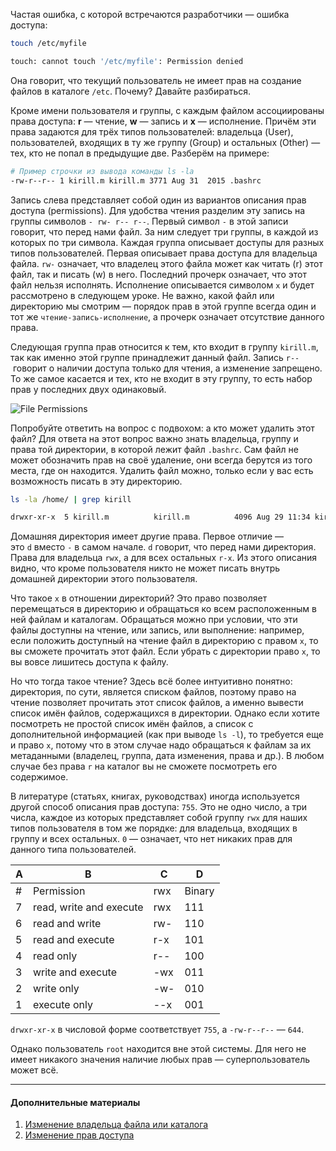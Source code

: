 Частая ошибка, с которой встречаются разработчики — ошибка доступа:

```bash
touch /etc/myfile

touch: cannot touch '/etc/myfile': Permission denied
```

Она говорит, что текущий пользователь не имеет прав на создание файлов в каталоге `/etc`. Почему? Давайте разбираться.

Кроме имени пользователя и группы, с каждым файлом ассоциированы права доступа: **r** — чтение, **w** — запись и **x** — исполнение. Причём эти права задаются для трёх типов пользователей: владельца (User), пользователей, входящих в ту же группу (Group) и остальных (Other) — тех, кто не попал в предыдущие две. Разберём на примере:

```bash
# Пример строчки из вывода команды ls -la
-rw-r--r-- 1 kirill.m kirill.m 3771 Aug 31  2015 .bashrc
```

Запись слева представляет собой один из вариантов описания прав доступа (permissions). Для удобства чтения разделим эту запись на группы символов `- rw- r-- r--`. Первый символ `-` в этой записи говорит, что перед нами файл. За ним следует три группы, в каждой из которых по три символа. Каждая группа описывает доступы для разных типов пользователей. Первая описывает права доступа для владельца файла. `rw-` означает, что владелец этого файла может как читать (r) этот файл, так и писать (w) в него. Последний прочерк означает, что этот файл нельзя исполнять. Исполнение описывается символом `x` и будет рассмотрено в следующем уроке. Не важно, какой файл или директорию мы смотрим — порядок прав в этой группе всегда один и тот же `чтение-запись-исполнение`, а прочерк означает отсутствие данного права.

Следующая группа прав относится к тем, кто входит в группу `kirill.m`, так как именно этой группе принадлежит данный файл. Запись `r--` говорит о наличии доступа только для чтения, а изменение запрещено. То же самое касается и тех, кто не входит в эту группу, то есть набор прав у последних двух одинаковый.

![File Permissions](https://cdn2.hexlet.io/derivations/image/original/eyJpZCI6IjY1YjExYTYwZDA5OWYzOGU0YjRjNTcwNzU2OWIzODU2LnBuZyIsInN0b3JhZ2UiOiJjYWNoZSJ9?signature=adfd873df6d0034a1c0cd9d33a86ecdf8731304dd67f4e4afeebbb62191c9e50)

Попробуйте ответить на вопрос с подвохом: а кто может удалить этот файл? Для ответа на этот вопрос важно знать владельца, группу и права той директории, в которой лежит файл `.bashrc`. Сам файл не может обозначить прав на своё удаление, они всегда берутся из того места, где он находится. Удалить файл можно, только если у вас есть возможность писать в эту директорию.

```bash
ls -la /home/ | grep kirill

drwxr-xr-x  5 kirill.m          kirill.m          4096 Aug 29 11:34 kirill.m
```

Домашняя директория имеет другие права. Первое отличие — это `d` вместо `-` в самом начале. `d` говорит, что перед нами директория. Права для владельца `rwx`, а для всех остальных `r-x`. Из этого описания видно, что кроме пользователя никто не может писать внутрь домашней директории этого пользователя.

Что такое `x` в отношении директорий? Это право позволяет перемещаться в директорию и обращаться ко всем расположенным в ней файлам и каталогам. Обращаться можно при условии, что эти файлы доступны на чтение, или запись, или выполнение: например, если положить доступный на чтение файл в директорию с правом `x`, то вы сможете прочитать этот файл. Если убрать с директории право `x`, то вы вовсе лишитесь доступа к файлу.

Но что тогда такое чтение? Здесь всё более интуитивно понятно: директория, по сути, является списком файлов, поэтому право на чтение позволяет прочитать этот список файлов, а именно вывести список имён файлов, содержащихся в директории. Однако если хотите посмотреть не простой список имён файлов, а список с дополнительной информацией (как при выводе `ls -l`), то требуется еще и право `x`, потому что в этом случае надо обращаться к файлам за их метаданными (владелец, группа, дата изменения, права и др.). В любом случае без права `r` на каталог вы не сможете посмотреть его содержимое.

В литературе (статьях, книгах, руководствах) иногда используется другой способ описания прав доступа: `755`. Это не одно число, а три числа, каждое из которых представляет собой группу `rwx` для наших типов пользователя в том же порядке: для владельца, входящих в группу и всех остальных. `0` — означает, что нет никаких прав для данного типа пользователей.

| **A** | **B** | **C** | **D** |
|---|---|---|---|
| # | Permission | rwx | Binary |
|7| read, write and execute | rwx | 111 |
|6| read and write  |  rw- | 110 |
|5| read and execute | r-x | 101 |
|4| read only | r-- | 100 |
|3| write and execute | -wx | 011 |
|2| write only | -w- | 010 |
|1| execute only | --x | 001 |

`drwxr-xr-x` в числовой форме соответствует `755`, а `-rw-r--r--` — `644`.

Однако пользователь `root` находится вне этой системы. Для него не имеет никакого значения наличие любых прав — суперпользователь может всё.

---

#### Дополнительные материалы

1.  [Изменение владельца файла или каталога](https://ru.wikipedia.org/wiki/Chown)
2.  [Изменение прав доступа](https://ru.wikipedia.org/wiki/Chmod)